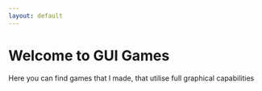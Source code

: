 ```yaml
---
layout: default
---
```


Welcome to GUI Games
====================

Here you can find games that I made, that utilise full graphical capabilities
